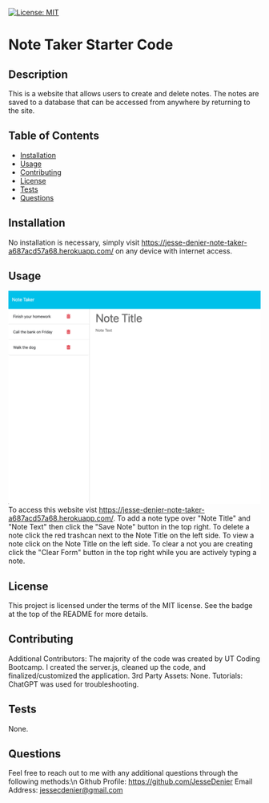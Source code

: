 [![License: MIT](https://img.shields.io/badge/License-MIT-yellow.svg)](https://opensource.org/licenses/MIT)

# Note Taker Starter Code

## Description

This is a website that allows users to create and delete notes. The notes are saved to a database that can be accessed from anywhere by returning to the site.

## Table of Contents

- [Installation](#installation)
- [Usage](#usage)
- [Contributing](#contributing)
- [License](#license)
- [Tests](#tests)
- [Questions](#questions)

## Installation

No installation is necessary, simply visit https://jesse-denier-note-taker-a687acd57a68.herokuapp.com/ on any device with internet access.

## Usage

![Screenshot of website with 3 notes visible](assets/imgs/Screenshot.png)
To access this website vist https://jesse-denier-note-taker-a687acd57a68.herokuapp.com/.
To add a note type over "Note Title" and "Note Text" then click the "Save Note" button in the top right.
To delete a note click the red trashcan next to the Note Title on the left side.
To view a note click on the Note Title on the left side.
To clear a not you are creating click the "Clear Form" button in the top right while you are actively typing a note.

## License

This project is licensed under the terms of the MIT license. See the badge at the top of the README for more details.

## Contributing

Additional Contributors: The majority of the code was created by UT Coding Bootcamp. I created the server.js, cleaned up the code, and finalized/customized the application.
3rd Party Assets: None.
Tutorials: ChatGPT was used for troubleshooting.

## Tests

None.

## Questions

Feel free to reach out to me with any additional questions through the following methods:\n
Github Profile: https://github.com/JesseDenier
Email Address: jessecdenier@gmail.com
